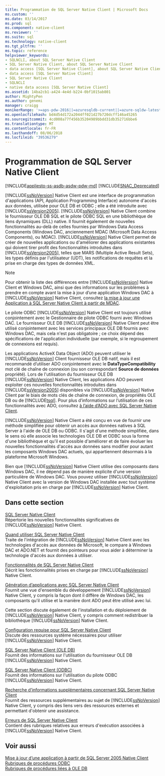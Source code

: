 ```yaml
---
title: Programmation de SQL Server Native Client | Microsoft Docs
ms.custom: ''
ms.date: 03/14/2017
ms.prod: sql
ms.component: native-client
ms.reviewer: ''
ms.suite: sql
ms.technology: native-client
ms.tgt_pltfrm: ''
ms.topic: reference
helpviewer_keywords:
- SQLNCLI, about SQL Server Native Client
- SQL Server Native Client, about SQL Server Native Client
- data access [SQL Server Native Client], about SQL Server Native Client
- data access [SQL Server Native Client]
- SQL Server Native Client
- SQLNCLI
- native data access [SQL Server Native Client]
ms.assetid: 14ba2cb1-a424-4e4d-b224-0bf1015ab801
author: MightyPen
ms.author: genemi
manager: craigg
monikerRange: '>=aps-pdw-2016||=azuresqldb-current||=azure-sqldw-latest||>=sql-server-2016||=sqlallproducts-allversions||>=sql-server-linux-2017'
ms.openlocfilehash: bd4d54d172a2044ff021d27b720dcff146a45265
ms.sourcegitcommit: 4cd008a77f456b35204989bbdd31db352716bbe6
ms.translationtype: MT
ms.contentlocale: fr-FR
ms.lasthandoff: 08/06/2018
ms.locfileid: "39536279"
---
```

# <a name="sql-server-native-client-programming"></a>Programmation de SQL Server Native Client
[!INCLUDE[appliesto-ss-asdb-asdw-pdw-md](../../includes/appliesto-ss-asdb-asdw-pdw-md.md)]
[!INCLUDE[SNAC_Deprecated](../../includes/snac-deprecated.md)]

  [!INCLUDE[ssNoVersion](../../includes/ssnoversion-md.md)] Native Client est une interface de programmation d'applications (API, Application Programming Interface) autonome d'accès aux données, utilisée pour OLE DB et ODBC ; elle a été introduite avec [!INCLUDE[ssVersion2005](../../includes/ssversion2005-md.md)]. [!INCLUDE[ssNoVersion](../../includes/ssnoversion-md.md)] Native Client combine le fournisseur OLE DB SQL et le pilote ODBC SQL en une bibliothèque de liens dynamiques (DLL) native. Il fournit également de nouvelles fonctionnalités au-delà de celles fournies par Windows Data Access Components (Windows DAC, anciennement MDAC (Microsoft Data Access Components), ou MDAC). [!INCLUDE[ssNoVersion](../../includes/ssnoversion-md.md)] Native Client permet de créer de nouvelles applications ou d'améliorer des applications existantes qui doivent tirer profit des fonctionnalités introduites dans [!INCLUDE[ssVersion2005](../../includes/ssversion2005-md.md)], telles que MARS (Multiple Active Result Sets), les types définis par l'utilisateur (UDT), les notifications de requêtes et la prise en charge des types de données XML.  
  
> [!NOTE]  
>  Pour obtenir la liste des différences entre [!INCLUDE[ssNoVersion](../../includes/ssnoversion-md.md)] Native Client et Windows DAC, ainsi que des informations sur les problèmes à prendre en compte avant la mise à jour d’une application Windows DAC à [!INCLUDE[ssNoVersion](../../includes/ssnoversion-md.md)] Native Client, consultez [la mise à jour une Application à SQL Server Native Client à partir de MDAC](../../relational-databases/native-client/applications/updating-an-application-to-sql-server-native-client-from-mdac.md).  
  
 Le pilote ODBC [!INCLUDE[ssNoVersion](../../includes/ssnoversion-md.md)] Native Client est toujours utilisé conjointement avec le Gestionnaire de pilote ODBC fourni avec Windows DAC. Le fournisseur OLE DB [!INCLUDE[ssNoVersion](../../includes/ssnoversion-md.md)] Native Client peut être utilisé conjointement avec les services principaux OLE DB fournis avec Windows DAC, mais cela n'est pas obligatoire ; ce choix dépend des spécifications de l'application individuelle (par exemple, si le regroupement de connexions est requis).  
  
 Les applications ActiveX Data Object (ADO) peuvent utiliser le [!INCLUDE[ssNoVersion](../../includes/ssnoversion-md.md)] Client fournisseur OLE DB natif, mais il est recommandé d’utiliser ADO conjointement avec le **DataTypeCompatibility** mot clé de chaîne de connexion (ou son correspondant **Source de données** propriété). Lors de l'utilisation du fournisseur OLE DB [!INCLUDE[ssNoVersion](../../includes/ssnoversion-md.md)] Native Client, les applications ADO peuvent exploiter ces nouvelles fonctionnalités introduites dans [!INCLUDE[ssVersion2005](../../includes/ssversion2005-md.md)] disponibles via [!INCLUDE[ssNoVersion](../../includes/ssnoversion-md.md)] Native Client par le biais de mots clés de chaîne de connexion, de propriétés OLE DB ou de [!INCLUDE[tsql](../../includes/tsql-md.md)]. Pour plus d’informations sur l’utilisation de ces fonctionnalités avec ADO, consultez [à l’aide d’ADO avec SQL Server Native Client](../../relational-databases/native-client/applications/using-ado-with-sql-server-native-client.md).  
  
 [!INCLUDE[ssNoVersion](../../includes/ssnoversion-md.md)] Native Client a été conçu en vue de fournir une méthode simplifiée pour obtenir un accès aux données natives à SQL Server à l'aide de OLE DB ou ODBC. Il s'agit d'une méthode simplifiée, dans le sens où elle associe les technologies OLE DB et ODBC sous la forme d'une bibliothèque et qu'il est possible d'améliorer et de faire évoluer les nouvelles fonctionnalités d'accès aux données sans modifier pour autant les composants Windows DAC actuels, qui appartiennent désormais à la plateforme Microsoft Windows.  
  
 Bien que [!INCLUDE[ssNoVersion](../../includes/ssnoversion-md.md)] Native Client utilise des composants dans Windows DAC, il ne dépend pas de manière explicite d'une version particulière de Windows DAC. Vous pouvez utiliser [!INCLUDE[ssNoVersion](../../includes/ssnoversion-md.md)] Native Client avec la version de Windows DAC installée avec tout système d'exploitation pris en charge par [!INCLUDE[ssNoVersion](../../includes/ssnoversion-md.md)] Native Client.  
  
## <a name="in-this-section"></a>Dans cette section  
 [SQL Server Native Client](../../relational-databases/native-client/sql-server-native-client.md)  
 Répertorie les nouvelles fonctionnalités significatives de [!INCLUDE[ssNoVersion](../../includes/ssnoversion-md.md)] Native Client.  
  
 [Quand utiliser SQL Server Native Client](../../relational-databases/native-client/when-to-use-sql-server-native-client.md)  
 Traite de l'intégration de [!INCLUDE[ssNoVersion](../../includes/ssnoversion-md.md)] Native Client avec les technologies d'accès aux données de Microsoft, le compare à Windows DAC et ADO.NET et fournit des pointeurs pour vous aider à déterminer la technologie d'accès aux données à utiliser.  
  
 [Fonctionnalités de SQL Server Native Client](../../relational-databases/native-client/features/sql-server-native-client-features.md)  
 Décrit les fonctionnalités prises en charge par [!INCLUDE[ssNoVersion](../../includes/ssnoversion-md.md)] Native Client.  
  
 [Génération d’applications avec SQL Server Native Client](../../relational-databases/native-client/applications/building-applications-with-sql-server-native-client.md)  
 Fournit une vue d'ensemble du développement [!INCLUDE[ssNoVersion](../../includes/ssnoversion-md.md)] Native Client, y compris la façon dont il diffère de Windows DAC, les composants qu'il utilise et la manière dont ADO peut être utilisé avec lui.  
  
 Cette section discute également de l'installation et du déploiement de [!INCLUDE[ssNoVersion](../../includes/ssnoversion-md.md)] Native Client, y compris comment redistribuer la bibliothèque [!INCLUDE[ssNoVersion](../../includes/ssnoversion-md.md)] Native Client.  
  
 [Configuration requise pour SQL Server Native Client](../../relational-databases/native-client/system-requirements-for-sql-server-native-client.md)  
 Discute des ressources système nécessaires pour utiliser [!INCLUDE[ssNoVersion](../../includes/ssnoversion-md.md)] Native Client.  
  
 [SQL Server Native Client &#40;OLE DB&#41;](../../relational-databases/native-client/ole-db/sql-server-native-client-ole-db.md)  
 Fournit des informations sur l'utilisation du fournisseur OLE DB [!INCLUDE[ssNoVersion](../../includes/ssnoversion-md.md)] Native Client.  
  
 [SQL Server Native Client &#40;ODBC&#41;](../../relational-databases/native-client/odbc/sql-server-native-client-odbc.md)  
 Fournit des informations sur l'utilisation du pilote ODBC [!INCLUDE[ssNoVersion](../../includes/ssnoversion-md.md)] Native Client.  
  
 [Recherche d’informations supplémentaires concernant SQL Server Native Client](../../relational-databases/native-client/finding-more-sql-server-native-client-information.md)  
 Fournit des ressources supplémentaires au sujet de [!INCLUDE[ssNoVersion](../../includes/ssnoversion-md.md)] Native Client, y compris des liens vers des ressources externes et permettant d'obtenir une assistance.  
  
 [Erreurs de SQL Server Native Client](http://msdn.microsoft.com/library/ebd0e9a8-5fe5-4b15-9a44-2f131a13c186)  
 Contient des rubriques relatives aux erreurs d'exécution associées à [!INCLUDE[ssNoVersion](../../includes/ssnoversion-md.md)] Native Client.  
  
## <a name="see-also"></a>Voir aussi  
 [Mise à jour d’une application à partir de SQL Server 2005 Native Client](../../relational-databases/native-client/applications/updating-an-application-from-sql-server-2005-native-client.md)   
 [Rubriques de procédures ODBC](../../relational-databases/native-client-odbc-how-to/odbc-how-to-topics.md)   
 [Rubriques de procédures liées à OLE DB](../../relational-databases/native-client-ole-db-how-to/ole-db-how-to-topics.md)  
  
  
